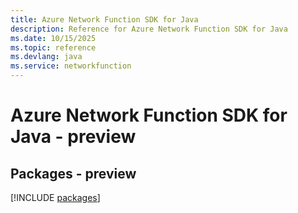 ```yaml
---
title: Azure Network Function SDK for Java
description: Reference for Azure Network Function SDK for Java
ms.date: 10/15/2025
ms.topic: reference
ms.devlang: java
ms.service: networkfunction
---
```

# Azure Network Function SDK for Java - preview
## Packages - preview
[!INCLUDE [packages](network-function-index.md)]